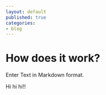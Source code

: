 ```yaml
---
layout: default
published: true
categories:
- blog
---
```

# How does it work?

Enter Text in Markdown format.

Hi hi hi!!